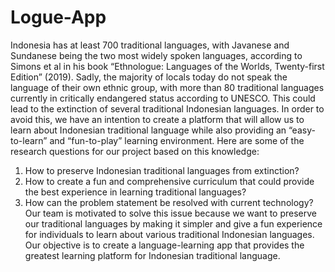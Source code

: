 # Logue-App

Indonesia has at least 700 traditional languages, with Javanese and Sundanese being the two most widely spoken languages, according to Simons et al in his book “Ethnologue: Languages of the Worlds, Twenty-first Edition” (2019). Sadly, the majority of locals today do not speak the language of their own ethnic group, with more than 80 traditional languages currently in critically endangered status according to UNESCO. This could lead to the extinction of several traditional Indonesian languages. In order to avoid this, we have an intention to create a platform that will allow us to learn about Indonesian traditional language while also providing an “easy-to-learn”  and “fun-to-play” learning environment. Here are some of the research questions for our project based on this knowledge:
1. How to preserve Indonesian traditional languages from extinction?
2. How to create a fun and comprehensive curriculum that could provide the best experience in learning traditional languages?
3. How can the problem statement be resolved with current technology?
Our team is motivated to solve this issue because we want to preserve our traditional languages by making it simpler and give a fun experience for individuals to learn about various traditional Indonesian languages. Our objective is to create a language-learning app that provides the greatest learning platform for Indonesian traditional language.
